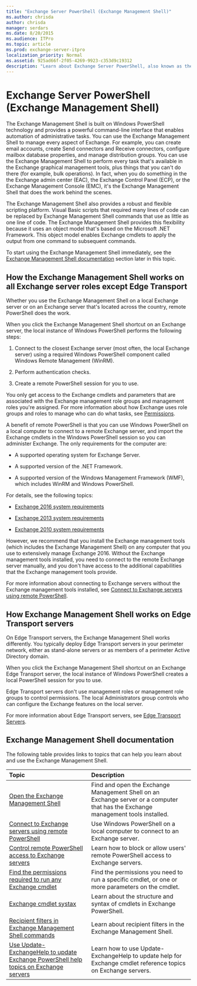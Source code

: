 ```yaml
---
title: "Exchange Server PowerShell (Exchange Management Shell)"
ms.author: chrisda
author: chrisda
manager: serdars
ms.date: 8/20/2015
ms.audience: ITPro
ms.topic: article
ms.prod: exchange-server-itpro
localization_priority: Normal
ms.assetid: 925ad66f-2f05-4269-9923-c353d9c19312
description: "Learn about Exchange Server PowerShell, also known as the Exchange Management Shell. This topic describes how PowerShell works on Exchange servers, and provides links to other topics that can help you learn how to use the Exchange Management Shell."
---
```


# Exchange Server PowerShell (Exchange Management Shell)
The Exchange Management Shell is built on Windows PowerShell technology and provides a powerful command-line interface that enables automation of administrative tasks. You can use the Exchange Management Shell to manage every aspect of Exchange. For example, you can create email accounts, create Send connectors and Receive connectors, configure mailbox database properties, and manage distribution groups. You can use the Exchange Management Shell to perform every task that's available in the Exchange graphical management tools, plus things that you can't do there (for example, bulk operations). In fact, when you do something in the the Exchange admin center (EAC), the Exchange Control Panel (ECP), or the Exchange Management Console (EMC), it's the Exchange Management Shell that does the work behind the scenes.
  
The Exchange Management Shell also provides a robust and flexible scripting platform. Visual Basic scripts that required many lines of code can be replaced by Exchange Management Shell commands that use as little as one line of code. The Exchange Management Shell provides this flexibility because it uses an object model that's based on the Microsoft .NET Framework. This object model enables Exchange cmdlets to apply the output from one command to subsequent commands.
  
To start using the Exchange Management Shell immediately, see the [Exchange Management Shell documentation](exchange-management-shell.md#ShellDocs) section later in this topic.
  
## How the Exchange Management Shell works on all Exchange server roles except Edge Transport

Whether you use the Exchange Management Shell on a local Exchange server or on an Exchange server that's located across the country, remote PowerShell does the work.
  
When you click the Exchange Management Shell shortcut on an Exchange server, the local instance of Windows PowerShell performs the following steps:
  
1. Connect to the closest Exchange server (most often, the local Exchange server) using a required Windows PowerShell component called Windows Remote Management (WinRM).
    
2. Perform authentication checks.
    
3. Create a remote PowerShell session for you to use.
    
You only get access to the Exchange cmdlets and parameters that are associated with the Exchange management role groups and management roles you're assigned. For more information about how Exchange uses role groups and roles to manage who can do what tasks, see [Permissions](https://technet.microsoft.com/library/d8dd605e-0af1-4e18-9ce6-e51d04e161ba.aspx).
  
A benefit of remote PowerShell is that you can use Windows PowerShell on a local computer to connect to a remote Exchange server, and import the Exchange cmdlets in the Windows PowerShell session so you can administer Exchange. The only requirements for the computer are:
  
- A supported operating system for Exchange Server.
    
- A supported version of the .NET Framework.
    
- A supported version of the Windows Management Framework (WMF), which includes WinRM and Windows PowerShell.
    
For details, see the following topics:

- [Exchange 2016 system requirements](https://technet.microsoft.com/library/aa996719(v=exchg.160).aspx)

- [Exchange 2013 system requirements](https://technet.microsoft.com/library/aa996719(v=exchg.150).aspx)

- [Exchange 2010 system requirements](https://technet.microsoft.com/library/aa996719(v=exchg.141).aspx)
  
However, we recommend that you install the Exchange management tools (which includes the Exchange Management Shell) on any computer that you use to extensively manage Exchange 2016. Without the Exchange management tools installed, you need to connect to the remote Exchange server manually, and you don't have access to the additional capabilities that the Exchange management tools provide.
  
For more information about connecting to Exchange servers without the Exchange management tools installed, see [Connect to Exchange servers using remote PowerShell](connect-to-exchange-servers-using-remote-powershell.md).
  
## How Exchange Management Shell works on Edge Transport servers

On Edge Transport servers, the Exchange Management Shell works differently. You typically deploy Edge Transport servers in your perimeter network, either as stand-alone servers or as members of a perimeter Active Directory domain.
  
When you click the Exchange Management Shell shortcut on an Exchange Edge Transport server, the local instance of Windows PowerShell creates a local PowerShell session for you to use.
  
Edge Transport servers don't use management roles or management role groups to control permissions. The local Administrators group controls who can configure the Exchange features on the local server.
  
For more information about Edge Transport servers, see [Edge Transport Servers](https://technet.microsoft.com/library/cfff9f59-afac-447c-8297-afcebe49a52d.aspx).
  
## Exchange Management Shell documentation
<a name="ShellDocs"> </a>

The following table provides links to topics that can help you learn about and use the Exchange Management Shell.
  
|**Topic**|**Description**|
|:-----|:-----|
|[Open the Exchange Management Shell](open-the-exchange-management-shell.md)|Find and open the Exchange Management Shell on an Exchange server or a computer that has the Exchange management tools installed.|
|[Connect to Exchange servers using remote PowerShell](connect-to-exchange-servers-using-remote-powershell.md)|Use Windows PowerShell on a local computer to connect to an Exchange server.|
|[Control remote PowerShell access to Exchange servers](control-remote-powershell-access-to-exchange-servers.md)|Learn how to block or allow users' remote PowerShell access to Exchange servers.|
|[Find the permissions required to run any Exchange cmdlet](find-exchange-cmdlet-permissions.md)|Find the permissions you need to run a specific cmdlet, or one or more parameters on the cmdlet.|
|[Exchange cmdlet systax](exchange-cmdlet-syntax.md)|Learn about the structure and syntax of cmdlets in Exchange PowerShell.|
|[Recipient filters in Exchange Management Shell commands](filters-in-recipient-commands/filters-in-recipient-commands.md)|Learn about recipient filters in the Exchange Management Shell.|
|[Use Update-ExchangeHelp to update Exchange PowerShell help topics on Exchange servers](use-update-exchangehelp.md)|Learn how to use Update-ExchangeHelp to update help for Exchange cmdlet reference topics on Exchange servers.|
